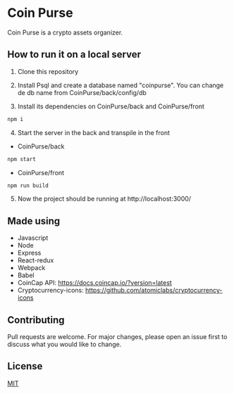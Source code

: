 # Coin Purse

Coin Purse is a crypto assets organizer. 

## How to run it on a local server

1) Clone this repository

2) Install Psql and create a database named "coinpurse". You can change de db name from CoinPurse/back/config/db

3) Install its dependencies on CoinPurse/back and CoinPurse/front

```bash
npm i
```

4) Start the server in the back and transpile in the front

* CoinPurse/back

```bash
npm start
```

* CoinPurse/front

```bash
npm run build
```

5) Now the project should be running at http://localhost:3000/


## Made using

* Javascript
* Node
* Express
* React-redux
* Webpack
* Babel
* CoinCap API: https://docs.coincap.io/?version=latest
* Cryptocurrency-icons: https://github.com/atomiclabs/cryptocurrency-icons


## Contributing
Pull requests are welcome. For major changes, please open an issue first to discuss what you would like to change.



## License
[MIT](https://choosealicense.com/licenses/mit/)
